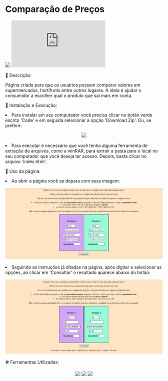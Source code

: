 # Comparação de Preços

![](https://img.shields.io/github/repo-size/RaquelCCabral/Comparacao?color=red) ![](https://img.shields.io/github/size/RaquelCCabral/Comparacao/index.html?style=flat)

<label> 🛒 Descrição:

<p> Página criada para que os usuários possam comparar valores em supermercados, hortifrutis entre outros lugares. A ideia é ajudar o consumidor a escolher qual o 
produto que sai mais em conta.

<label> 🛒 Instalação e Execução:

<li> Para instalar em seu computador você precisa clicar no botão verde escrito 'Code' e em seguida selecionar a opção 'Download Zip'. Ou, se preferir:
<p align = 'center'><a href="https://github.com/RaquelCCabral/Comparacao/archive/refs/heads/main.zip" target="_blank"><img src="https://img.shields.io/badge/-Download-%230077B5?style=for-the-badgelogoColor=white" target="_blank"></a>
<li> Para executar é necessário que você tenha alguma ferramenta de extração de arquivos, como a winRAR, para extrair a pasta para o local no seu computador
que você deseja ter acesso. Depois, basta clicar no arquivo 'index.html'.

<label> 🛒 Uso da página: 

<li> Ao abrir a página você se depara com essa imagem:

<p><img src = 'comparacao/comparacao-de-precos.png'>

<li> Seguindo as instruções já ditadas na página, após digitar e selecionar as opções, ao clicar em 'Consultar' o resultado aparece abaixo do botão:

<p><img src = 'comparacao/comparacao-de-precos resultado.png'>

<label> ⚽ Ferramentas Utilizadas:
<p align="center">
<img src="https://img.shields.io/badge/html5-%23E34F26.svg?style=for-the-badge&logo=html5&logoColor=white">
<img src="https://img.shields.io/badge/css3-%231572B6.svg?style=for-the-badge&logo=css3&logoColor=white">
<img src="https://img.shields.io/badge/javascript-%23323330.svg?style=for-the-badge&logo=javascript&logoColor=%23F7DF1E">
</p>
